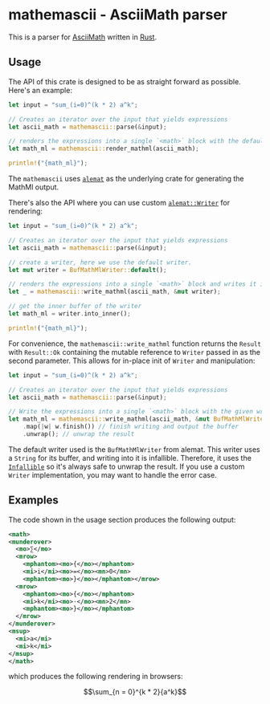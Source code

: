 # mathemascii - AsciiMath parser

This is a parser for [AsciiMath](http://asciimath.org/) written in
[Rust](https://www.rust-lang.org/).

## Usage

The API of this crate is designed to be as straight forward as possible. Here's
an example: 

```rust
let input = "sum_(i=0)^(k * 2) a^k";

// Creates an iterator over the input that yields expressions
let ascii_math = mathemascii::parse(&input);

// renders the expressions into a single `<math>` block with the default renderer
let math_ml = mathemascii::render_mathml(ascii_math);

println!("{math_ml}");
```

The `mathemascii` uses [`alemat`](https://github.com/nfejzic/alemat) as the
underlying crate for generating the MathMl output. 

There's also the API where you can use custom
[`alemat::Writer`](https://docs.rs/alemat/latest/alemat/trait.Writer.html) for
rendering: 

```rust
let input = "sum_(i=0)^(k * 2) a^k";

// Creates an iterator over the input that yields expressions
let ascii_math = mathemascii::parse(&input);

// create a writer, here we use the default writer.
let mut writer = BufMathMlWriter::default();

// renders the expressions into a single `<math>` block and writes it into the buffer of the writer.
let _ = mathemascii::write_mathml(ascii_math, &mut writer);

// get the inner buffer of the writer
let math_ml = writer.into_inner();

println!("{math_ml}");
```

For convenience, the `mathemascii::write_mathml` function returns the `Result`
with `Result::Ok` containing the mutable reference to `Writer` passed in as the
second parameter. This allows for in-place init of `Writer` and manipulation:

```rust
let input = "sum_(i=0)^(k * 2) a^k";

// Creates an iterator over the input that yields expressions
let ascii_math = mathemascii::parse(&input);

// Write the expressions into a single `<math>` block with the given writer
let math_ml = mathemascii::write_mathml(ascii_math, &mut BufMathMlWriter::default())
    .map(|w| w.finish()) // finish writing and output the buffer
    .unwrap(); // unwrap the result
```

The default writer used is the `BufMathMlWriter` from alemat. This writer uses a
`String` for its buffer, and writing into it is infallible. Therefore, it uses
the [`Infallible`](https://doc.rust-lang.org/core/convert/enum.Infallible.html)
so it's always safe to unwrap the result. If you use a custom `Writer`
implementation, you may want to handle the error case.

## Examples

The code shown in the usage section produces the following output: 

```xml
<math>
<munderover>
  <mo>∑</mo>
  <mrow>
    <mphantom><mo>{</mo></mphantom>
    <mi>i</mi><mo>=</mo><mn>0</mn>
    <mphantom><mo>}</mo></mphantom></mrow>
  <mrow>
    <mphantom><mo>{</mo></mphantom>
    <mi>k</mi><mo>⋅</mo><mn>2</mn>
    <mphantom><mo>}</mo></mphantom>
  </mrow>
</munderover>
<msup>
  <mi>a</mi>
  <mi>k</mi>
</msup>
</math>
```

which produces the following rendering in browsers: 

$$\sum_{n = 0}^{k * 2}{a^k}$$
